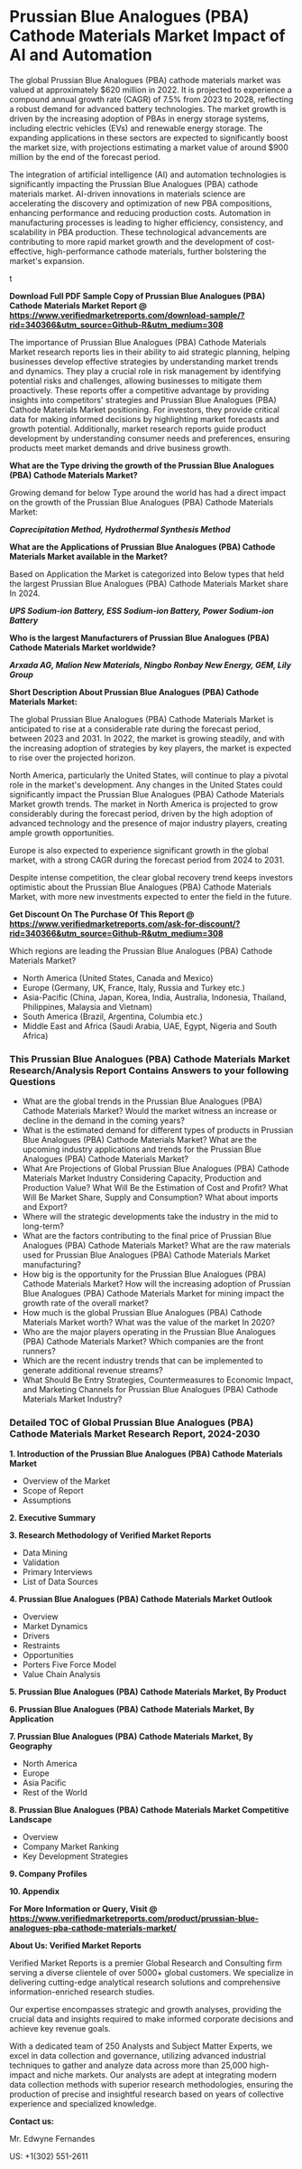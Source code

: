 <meta name="title" content="Global Prussian Blue Analogues (PBA) Cathode Materials Market Impact of AI and Automation"><meta name="description" content="The global Prussian Blue Analogues (PBA) cathode materials market was valued at approximately $620 million in 2022. It is projected to experience a compound annual gro"><meta name="title" content="Prussian Blue Analogues (PBA) Cathode Materials Market Size, Share, Scope, Trends, Growth, Opportunities, Analysis, Forecast"><h1>Prussian Blue Analogues (PBA) Cathode Materials Market Impact of AI and Automation</h1><p>The global Prussian Blue Analogues (PBA) cathode materials market was valued at approximately $620 million in 2022. It is projected to experience a compound annual growth rate (CAGR) of 7.5% from 2023 to 2028, reflecting a robust demand for advanced battery technologies. The market growth is driven by the increasing adoption of PBAs in energy storage systems, including electric vehicles (EVs) and renewable energy storage. The expanding applications in these sectors are expected to significantly boost the market size, with projections estimating a market value of around $900 million by the end of the forecast period.</p><p>The integration of artificial intelligence (AI) and automation technologies is significantly impacting the Prussian Blue Analogues (PBA) cathode materials market. AI-driven innovations in materials science are accelerating the discovery and optimization of new PBA compositions, enhancing performance and reducing production costs. Automation in manufacturing processes is leading to higher efficiency, consistency, and scalability in PBA production. These technological advancements are contributing to more rapid market growth and the development of cost-effective, high-performance cathode materials, further bolstering the market's expansion.</p>t</p><p id="" class=""><strong>Download Full PDF Sample Copy of Prussian Blue Analogues (PBA) Cathode Materials Market Report @ <a href="https://www.verifiedmarketreports.com/download-sample/?rid=340366&utm_source=Github-R&utm_medium=308" target="_blank">https://www.verifiedmarketreports.com/download-sample/?rid=340366&utm_source=Github-R&utm_medium=308</a></strong></p><p>The importance of&nbsp;Prussian Blue Analogues (PBA) Cathode Materials Market research reports lies in their ability to aid strategic planning, helping businesses develop effective strategies by understanding market trends and dynamics. They play a crucial role in risk management by identifying potential risks and challenges, allowing businesses to mitigate them proactively. These reports offer a competitive advantage by providing insights into competitors' strategies and Prussian Blue Analogues (PBA) Cathode Materials Market positioning. For investors, they provide critical data for making informed decisions by highlighting market forecasts and growth potential. Additionally, market research reports guide product development by understanding consumer needs and preferences, ensuring products meet market demands and drive business growth.</p><p><strong>What are the&nbsp;Type driving the growth of the Prussian Blue Analogues (PBA) Cathode Materials Market?</strong></p><p id="" class="">Growing demand for below Type around the world has had a direct impact on the growth of the Prussian Blue Analogues (PBA) Cathode Materials Market:</p><em><strong>Coprecipitation Method, Hydrothermal Synthesis Method</strong></em></p><strong>What are the&nbsp;Applications&nbsp;of Prussian Blue Analogues (PBA) Cathode Materials Market available in the Market?</strong></p><p id="" class="">Based on Application the Market is categorized into Below types that held the largest Prussian Blue Analogues (PBA) Cathode Materials Market share In 2024.</p><em><strong>UPS Sodium-ion Battery, ESS Sodium-ion Battery, Power Sodium-ion Battery</strong></em></p><strong>Who is the largest Manufacturers of Prussian Blue Analogues (PBA) Cathode Materials Market worldwide?</strong></p><p><em><strong>Arxada AG, Malion New Materials, Ningbo Ronbay New Energy, GEM, Lily Group</strong></em></p><p id="" class=""><strong>Short Description About Prussian Blue Analogues (PBA) Cathode Materials Market:</strong></p><p>The global Prussian Blue Analogues (PBA) Cathode Materials Market is anticipated to rise at a considerable rate during the forecast period, between 2023 and 2031. In 2022, the market is growing steadily, and with the increasing adoption of strategies by key players, the market is expected to rise over the projected horizon.</p><p>North America, particularly the United States, will continue to play a pivotal role in the market's development. Any changes in the United States could significantly impact the Prussian Blue Analogues (PBA) Cathode Materials Market growth trends. The market in North America is projected to grow considerably during the forecast period, driven by the high adoption of advanced technology and the presence of major industry players, creating ample growth opportunities.</p><p>Europe is also expected to experience significant growth in the global market, with a strong CAGR during the forecast period from 2024 to 2031.</p><p>Despite intense competition, the clear global recovery trend keeps investors optimistic about the Prussian Blue Analogues (PBA) Cathode Materials Market, with more new investments expected to enter the field in the future.</p><p id="" class=""><strong>Get Discount On The Purchase Of This Report @ <a href="https://www.verifiedmarketreports.com/ask-for-discount/?rid=340366&utm_source=Github-R&utm_medium=308" target="_blank">https://www.verifiedmarketreports.com/ask-for-discount/?rid=340366&utm_source=Github-R&utm_medium=308</a></strong></p>Which regions are leading the Prussian Blue Analogues (PBA) Cathode Materials Market?</p><ul><li>North America (United States, Canada and Mexico)</li><li>Europe (Germany, UK, France, Italy, Russia and Turkey etc.)</li><li>Asia-Pacific (China, Japan, Korea, India, Australia, Indonesia, Thailand, Philippines, Malaysia and Vietnam)</li><li>South America (Brazil, Argentina, Columbia etc.)</li><li>Middle East and Africa (Saudi Arabia, UAE, Egypt, Nigeria and South Africa)</li></ul><h3 id="" class="">This Prussian Blue Analogues (PBA) Cathode Materials Market Research/Analysis Report Contains Answers to your following Questions</h3><ul><li>What are the global trends in the Prussian Blue Analogues (PBA) Cathode Materials Market? Would the market witness an increase or decline in the demand in the coming years?</li><li>What is the estimated demand for different types of products in Prussian Blue Analogues (PBA) Cathode Materials Market? What are the upcoming industry applications and trends for the Prussian Blue Analogues (PBA) Cathode Materials Market?</li><li>What Are Projections of Global Prussian Blue Analogues (PBA) Cathode Materials Market Industry Considering Capacity, Production and Production Value? What Will Be the Estimation of Cost and Profit? What Will Be Market Share, Supply and Consumption? What about imports and Export?</li><li>Where will the strategic developments take the industry in the mid to long-term?</li><li>What are the factors contributing to the final price of Prussian Blue Analogues (PBA) Cathode Materials Market? What are the raw materials used for Prussian Blue Analogues (PBA) Cathode Materials Market manufacturing?</li><li>How big is the opportunity for the Prussian Blue Analogues (PBA) Cathode Materials Market? How will the increasing adoption of Prussian Blue Analogues (PBA) Cathode Materials Market for mining impact the growth rate of the overall market?</li><li>How much is the global Prussian Blue Analogues (PBA) Cathode Materials Market worth? What was the value of the market In 2020?</li><li>Who are the major players operating in the Prussian Blue Analogues (PBA) Cathode Materials Market? Which companies are the front runners?</li><li>Which are the recent industry trends that can be implemented to generate additional revenue streams?</li><li>What Should Be Entry Strategies, Countermeasures to Economic Impact, and Marketing Channels for Prussian Blue Analogues (PBA) Cathode Materials Market Industry?</li></ul><h3 id="" class="">Detailed TOC of Global Prussian Blue Analogues (PBA) Cathode Materials Market Research Report, 2024-2030</h3><p id="" class=""><strong>1. Introduction of the Prussian Blue Analogues (PBA) Cathode Materials Market</strong></p><ul><li>Overview of the Market</li><li>Scope of Report</li><li>Assumptions</li></ul><p id="" class=""><strong>2. Executive Summary</strong></p><p id="" class=""><strong>3. Research Methodology of Verified Market Reports</strong></p><ul><li>Data Mining</li><li>Validation</li><li>Primary Interviews</li><li>List of Data Sources</li></ul><p id="" class=""><strong>4. Prussian Blue Analogues (PBA) Cathode Materials Market Outlook</strong></p><ul><li>Overview</li><li>Market Dynamics</li><li>Drivers</li><li>Restraints</li><li>Opportunities</li><li>Porters Five Force Model</li><li>Value Chain Analysis</li></ul><p id="" class=""><strong>5. Prussian Blue Analogues (PBA) Cathode Materials Market, By Product</strong></p><p id="" class=""><strong>6. Prussian Blue Analogues (PBA) Cathode Materials Market, By Application</strong></p><p id="" class=""><strong>7. Prussian Blue Analogues (PBA) Cathode Materials Market, By Geography</strong></p><ul><li>North America</li><li>Europe</li><li>Asia Pacific</li><li>Rest of the World</li></ul><p id="" class=""><strong>8. Prussian Blue Analogues (PBA) Cathode Materials Market Competitive Landscape</strong></p><ul><li>Overview</li><li>Company Market Ranking</li><li>Key Development Strategies</li></ul><p id="" class=""><strong>9. Company Profiles</strong></p><p id="" class=""><strong>10. Appendix</strong></p><p id="" class=""><strong>For More Information or Query, Visit @ <a href="https://www.verifiedmarketreports.com/product/prussian-blue-analogues-pba-cathode-materials-market/" target="_blank">https://www.verifiedmarketreports.com/product/prussian-blue-analogues-pba-cathode-materials-market/</a></strong></p><p id="" class=""><strong>About Us: Verified Market Reports</strong></p><p id="" class="">Verified Market Reports is a premier Global Research and Consulting firm serving a diverse clientele of over 5000+ global customers. We specialize in delivering cutting-edge analytical research solutions and comprehensive information-enriched research studies.</p><p id="" class="">Our expertise encompasses strategic and growth analyses, providing the crucial data and insights required to make informed corporate decisions and achieve key revenue goals.</p><p id="" class="">With a dedicated team of 250 Analysts and Subject Matter Experts, we excel in data collection and governance, utilizing advanced industrial techniques to gather and analyze data across more than 25,000 high-impact and niche markets. Our analysts are adept at integrating modern data collection methods with superior research methodologies, ensuring the production of precise and insightful research based on years of collective experience and specialized knowledge.</p><p id="" class=""><strong>Contact us:</strong></p><p id="" class="">Mr. Edwyne Fernandes</p><p id="" class="">US: +1(302) 551-2611</p>